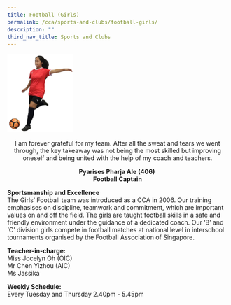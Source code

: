 ```yaml
---
title: Football (Girls)
permalink: /cca/sports-and-clubs/football-girls/
description: ""
third_nav_title: Sports and Clubs
---
```

<img src="/images/Sports-Football.png" 
    style="width:30%">

<center>
I am forever grateful for my team. After all the sweat and tears we went through, the key takeaway was not being the most skilled but improving oneself and being united with the help of my coach and teachers.  

<strong> Pyarises Pharja Ale (406) <br>
Football Captain </strong></center>
	
**Sportsmanship and Excellence** <br>
The Girls’ Football team was introduced as a CCA in 2006. Our training emphasises on discipline, teamwork and commitment, which are important values on and off the field. The girls are taught football skills in a safe and friendly environment under the guidance of a dedicated coach. Our ‘B’ and ‘C’ division girls compete in football matches at national level in interschool tournaments organised by the Football Association of Singapore.  

**Teacher-in-charge:** <br>
Miss Jocelyn Oh (OIC) <br>
Mr Chen Yizhou (AIC) <br>
Ms Jassika  
  
**Weekly Schedule:** <br>
Every Tuesday and Thursday 2.40pm - 5.45pm
